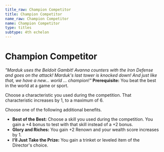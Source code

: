```yaml
---
title_raw: Champion Competitor
title: Champion Competitor
name_raw: Champion Competitor
name: Champion Competitor
type: titles
subtype: 4th echelon
---
```


# Champion Competitor

*"Marduk uses the Beldoit Gambit! Avanna counters with the Iron Defense and goes on the attack! Marduk's last tower is knocked down! And just like that, we have a new... world ... champion!"* **Prerequisite:** You beat the best in the world at a game or sport.

Choose a characteristic you used during the competition. That characteristic increases by 1, to a maximum of 6.

Choose one of the following additional benefits.

- **Best of the Best:** Choose a skill you used during the competition. You gain a +4 bonus to test with that skill instead of a +2 bonus.
- **Glory and Riches:** You gain +2 Renown and your wealth score increases by 1.
- **I'll Just Take the Prize:** You gain a trinket or leveled item of the Director's choice.
